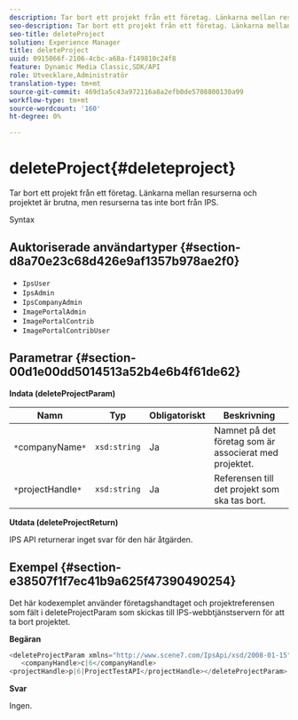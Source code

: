 ```yaml
---
description: Tar bort ett projekt från ett företag. Länkarna mellan resurserna och projektet är brutna, men resurserna tas inte bort från IPS.
seo-description: Tar bort ett projekt från ett företag. Länkarna mellan resurserna och projektet är brutna, men resurserna tas inte bort från IPS.
seo-title: deleteProject
solution: Experience Manager
title: deleteProject
uuid: 0915066f-2106-4cbc-a68a-f149810c24f8
feature: Dynamic Media Classic,SDK/API
role: Utvecklare,Administratör
translation-type: tm+mt
source-git-commit: 469d1a5c43a972116a8a2efb0de5708800130a99
workflow-type: tm+mt
source-wordcount: '160'
ht-degree: 0%

---
```



# deleteProject{#deleteproject}

Tar bort ett projekt från ett företag. Länkarna mellan resurserna och projektet är brutna, men resurserna tas inte bort från IPS.

Syntax

## Auktoriserade användartyper {#section-d8a70e23c68d426e9af1357b978ae2f0}

* `IpsUser`
* `IpsAdmin`
* `IpsCompanyAdmin`
* `ImagePortalAdmin`
* `ImagePortalContrib`
* `ImagePortalContribUser`

## Parametrar {#section-00d1e00dd5014513a52b4e6b4f61de62}

**Indata (deleteProjectParam)**

| Namn | Typ | Obligatoriskt | Beskrivning |
|---|---|---|---|
| `*`companyName`*` | `xsd:string` | Ja | Namnet på det företag som är associerat med projektet. |
| `*`projectHandle`*` | `xsd:string` | Ja | Referensen till det projekt som ska tas bort. |

**Utdata (deleteProjectReturn)**

IPS API returnerar inget svar för den här åtgärden.

## Exempel {#section-e38507f1f7ec41b9a625f47390490254}

Det här kodexemplet använder företagshandtaget och projektreferensen som fält i deleteProjectParam som skickas till IPS-webbtjänstservern för att ta bort projektet.

**Begäran**

```java
<deleteProjectParam xmlns="http://www.scene7.com/IpsApi/xsd/2008-01-15">
   <companyHandle>c|6</companyHandle>
<projectHandle>p|6|ProjectTestAPI</projectHandle></deleteProjectParam>
```

**Svar**

Ingen.
